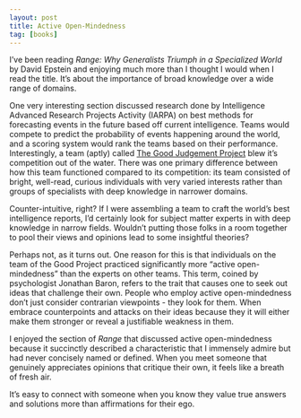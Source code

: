 ```yaml
---
layout: post
title: Active Open-Mindedness
tag: [books]
---
```


I’ve been reading *Range: Why Generalists Triumph in a Specialized World* by David Epstein and enjoying much more than I thought I would when I read the title. It’s about the importance of broad knowledge over a wide range of domains.

One very interesting section discussed research done by Intelligence Advanced Research Projects Activity (IARPA) on best methods for forecasting events in the future based off current intelligence. Teams would compete to predict the probability of events happening around the world, and a scoring system would rank the teams based on their performance. Interestingly, a team (aptly) called [The Good Judgement Project](https://goodjudgment.com/about/) blew it’s competition out of the water. There was one primary difference between how this team functioned compared to its competition: its team consisted of bright, well-read, curious individuals with very varied interests rather than groups of specialists with deep knowledge in narrower domains.

Counter-intuitive, right? If I were assembling a team to craft the world’s best intelligence reports, I’d certainly look for subject matter experts in with deep knowledge in narrow fields. Wouldn’t putting those folks in a room together to pool their views and opinions lead to some insightful theories?

Perhaps not, as it turns out. One reason for this is that individuals on the team of the Good Project practiced significantly more “active open-mindedness” than the experts on other teams. This term, coined by psychologist Jonathan Baron, refers to the trait that causes one to seek out ideas that  challenge their own. People who employ active open-mindedness don’t just consider contrarian viewpoints - they look for them. When embrace counterpoints and attacks on their ideas because they it will either make them stronger or reveal a justifiable weakness in them.

I enjoyed the section of *Range* that discussed active open-mindedness because it succinctly described a characteristic that I immensely admire but had never concisely named or defined. When you meet someone that genuinely appreciates opinions that critique their own, it feels like a breath of fresh air. 

It’s easy to connect with someone when you know they value true answers and solutions more than affirmations for their ego. 
